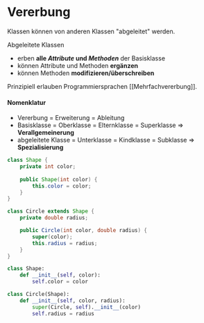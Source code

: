# Vererbung
Klassen können von anderen Klassen "abgeleitet" werden.

Abgeleitete Klassen

- erben **alle *Attribute* und *Methoden*** der Basisklasse
- können Attribute und Methoden **ergänzen**
- können Methoden **modifizieren/überschreiben**

Prinzipiell erlauben Programmiersprachen [[Mehrfachvererbung]].

#### Nomenklatur
- Vererbung = Erweiterung = Ableitung
- Basisklasse = Oberklasse = Elternklasse = Superklasse $\Rightarrow$ **Verallgemeinerung**
- abgeleitete Klasse = Unterklasse = Kindklasse = Subklasse $\Rightarrow$ **Spezialisierung**

```java
class Shape {
	private int color;
	
	public Shape(int color) {
		this.color = color;
	}
}

class Circle extends Shape {
	private double radius;

	public Circle(int color, double radius) {
		super(color);
		this.radius = radius;
	}
}
```

```python
class Shape:
	def __init__(self, color):
		self.color = color

class Circle(Shape):
	def __init__(self, color, radius):
		super(Circle, self).__init__(color)
		self.radius = radius
```

